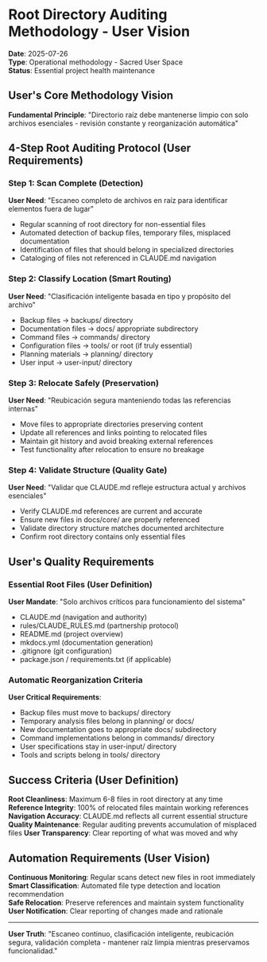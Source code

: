 # Root Directory Auditing Methodology - User Vision

**Date**: 2025-07-26  
**Type**: Operational methodology - Sacred User Space  
**Status**: Essential project health maintenance

## User's Core Methodology Vision

**Fundamental Principle**: "Directorio raíz debe mantenerse limpio con solo archivos esenciales - revisión constante y reorganización automática"

## 4-Step Root Auditing Protocol (User Requirements)

### Step 1: Scan Complete (Detection)
**User Need**: "Escaneo completo de archivos en raíz para identificar elementos fuera de lugar"
- Regular scanning of root directory for non-essential files
- Automated detection of backup files, temporary files, misplaced documentation
- Identification of files that should belong in specialized directories
- Cataloging of files not referenced in CLAUDE.md navigation

### Step 2: Classify Location (Smart Routing)  
**User Need**: "Clasificación inteligente basada en tipo y propósito del archivo"
- Backup files → backups/ directory
- Documentation files → docs/ appropriate subdirectory  
- Command files → commands/ directory
- Configuration files → tools/ or root (if truly essential)
- Planning materials → planning/ directory
- User input → user-input/ directory

### Step 3: Relocate Safely (Preservation)
**User Need**: "Reubicación segura manteniendo todas las referencias internas"
- Move files to appropriate directories preserving content
- Update all references and links pointing to relocated files
- Maintain git history and avoid breaking external references
- Test functionality after relocation to ensure no breakage

### Step 4: Validate Structure (Quality Gate)
**User Need**: "Validar que CLAUDE.md refleje estructura actual y archivos esenciales"
- Verify CLAUDE.md references are current and accurate
- Ensure new files in docs/core/ are properly referenced
- Validate directory structure matches documented architecture
- Confirm root directory contains only essential files

## User's Quality Requirements

### Essential Root Files (User Definition)
**User Mandate**: "Solo archivos críticos para funcionamiento del sistema"
- CLAUDE.md (navigation and authority)
- rules/CLAUDE_RULES.md (partnership protocol)  
- README.md (project overview)
- mkdocs.yml (documentation generation)
- .gitignore (git configuration)
- package.json / requirements.txt (if applicable)

### Automatic Reorganization Criteria
**User Critical Requirements**:
- Backup files must move to backups/ directory
- Temporary analysis files belong in planning/ or docs/
- New documentation goes to appropriate docs/ subdirectory
- Command implementations belong in commands/ directory
- User specifications stay in user-input/ directory
- Tools and scripts belong in tools/ directory

## Success Criteria (User Definition)

**Root Cleanliness**: Maximum 6-8 files in root directory at any time
**Reference Integrity**: 100% of relocated files maintain working references
**Navigation Accuracy**: CLAUDE.md reflects all current essential structure
**Quality Maintenance**: Regular auditing prevents accumulation of misplaced files
**User Transparency**: Clear reporting of what was moved and why

## Automation Requirements (User Vision)

**Continuous Monitoring**: Regular scans detect new files in root immediately
**Smart Classification**: Automated file type detection and location recommendation  
**Safe Relocation**: Preserve references and maintain system functionality
**User Notification**: Clear reporting of changes made and rationale

---

**User Truth**: "Escaneo continuo, clasificación inteligente, reubicación segura, validación completa - mantener raíz limpia mientras preservamos funcionalidad."